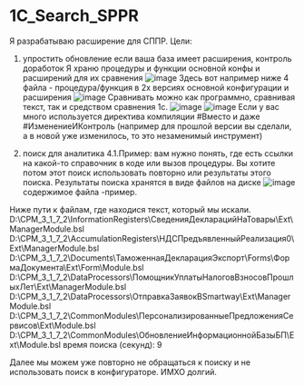 # 1C_Search_SPPR
Я разрабатываю расширение для СППР.
Цели:
1. упростить обновление если ваша база имеет расширения, контроль доработок
Я храню процедуры и функции основной конфы и расширений для их сравнения 
![image](https://user-images.githubusercontent.com/5235515/118147874-b2635080-b418-11eb-97b8-360e45002411.png)
Здесь вот например ниже 4 файла - процедура/функция в 2х версиях основной конфигурации и расширения
![image](https://user-images.githubusercontent.com/5235515/118148114-ee96b100-b418-11eb-8c47-e95ef67f394f.png)
Сравнивать можно как программно, сравнивая текст, так и средством сравнения 1с.
![image](https://user-images.githubusercontent.com/5235515/118148358-29004e00-b419-11eb-8718-b2ef4af20383.png)
![image](https://user-images.githubusercontent.com/5235515/118148437-3d444b00-b419-11eb-862d-5f422d32eee5.png)
Если у вас много используется директива компиляции #Вместо и даже #ИзменениеИКонтроль (например для прошлой версии вы сделали, а в новой уже изменилось,
то это незаменимый инструмент)




3. поиск для аналитика
4.1.Пример: вам нужно понять, где есть ссылки на какой-то справочник в коде или вызов процедуры. Вы хотите потом этот поиск использовать повторно или результаты этого поиска.
Результаты поиска хранятся в виде файлов на диске
![image](https://user-images.githubusercontent.com/5235515/118147439-3d901680-b418-11eb-82af-cdf37af7b825.png)
содержимое файла -пример.

Ниже пути к файлам, где находися текст, который мы искали. 
D:\CPM_3_1_7_2\InformationRegisters\СведенияДекларацийНаТовары\Ext\ManagerModule.bsl
D:\CPM_3_1_7_2\AccumulationRegisters\НДСПредъявленныйРеализация0\Ext\ManagerModule.bsl
D:\CPM_3_1_7_2\Documents\ТаможеннаяДекларацияЭкспорт\Forms\ФормаДокумента\Ext\Form\Module.bsl
D:\CPM_3_1_7_2\DataProcessors\ПомощникУплатыНалоговВзносовПрошлыхЛет\Ext\ManagerModule.bsl
D:\CPM_3_1_7_2\DataProcessors\ОтправкаЗаявокВSmartway\Ext\ManagerModule.bsl
D:\CPM_3_1_7_2\CommonModules\ПерсонализированныеПредложенияСервисов\Ext\Module.bsl
D:\CPM_3_1_7_2\CommonModules\ОбновлениеИнформационнойБазыБП\Ext\Module.bsl
время поиска (секунд): 9

Далее мы можем уже повторно не обращаться к поиску и не использовать поиск в конфигураторе. ИМХО долгий.



